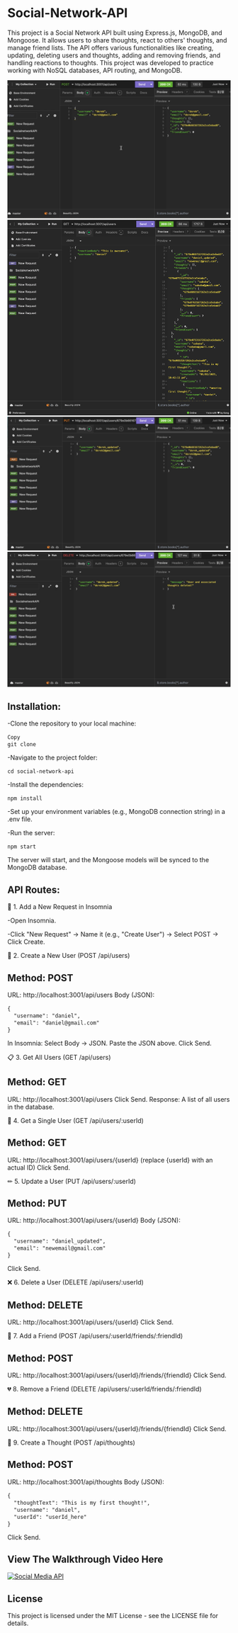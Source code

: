 # Social-Network-API

This project is a Social Network API built using Express.js, MongoDB, and Mongoose. It allows users to share thoughts, react to others' thoughts, and manage friend lists. The API offers various functionalities like creating, updating, deleting users and thoughts, adding and removing friends, and handling reactions to thoughts. This project was developed to practice working with NoSQL databases, API routing, and MongoDB.

![POST](screenshots/1.png)
![GET](screenshots/2.png)
![PUT](screenshots/3.png)
![DELETE](screenshots/4.png)

## Installation:

-Clone the repository to your local machine:
```
Copy
git clone 
```
-Navigate to the project folder:
```
cd social-network-api
```
-Install the dependencies:
```
npm install
```
-Set up your environment variables (e.g., MongoDB connection string) in a .env file.

-Run the server:
```
npm start
```
The server will start, and the Mongoose models will be synced to the MongoDB database.

## API Routes:

🚀 1. Add a New Request in Insomnia

-Open Insomnia.

-Click "New Request" → Name it (e.g., "Create User") → Select POST → Click Create.

👤 2. Create a New User (POST /api/users)

## Method: POST

URL: http://localhost:3001/api/users
Body (JSON):
```
{
  "username": "daniel",
  "email": "daniel@gmail.com"
}
```

In Insomnia:
Select Body → JSON.
Paste the JSON above.
Click Send.


📋 3. Get All Users (GET /api/users)

## Method: GET

URL: http://localhost:3001/api/users
Click Send.
Response: A list of all users in the database.

👤 4. Get a Single User (GET /api/users/:userId)

## Method: GET

URL: http://localhost:3001/api/users/{userId} (replace {userId} with an actual ID)
Click Send.

✏ 5. Update a User (PUT /api/users/:userId)

## Method: PUT
URL: http://localhost:3001/api/users/{userId}
Body (JSON):
```
{
  "username": "daniel_updated",
  "email": "newemail@gmail.com"
}
```
Click Send.

❌ 6. Delete a User (DELETE /api/users/:userId)
## Method: DELETE

URL: http://localhost:3001/api/users/{userId}
Click Send.

🤝 7. Add a Friend (POST /api/users/:userId/friends/:friendId)
## Method: POST

URL: http://localhost:3001/api/users/{userId}/friends/{friendId}
Click Send.

💔 8. Remove a Friend (DELETE /api/users/:userId/friends/:friendId)

## Method: DELETE
URL: http://localhost:3001/api/users/{userId}/friends/{friendId}
Click Send.

🧠 9. Create a Thought (POST /api/thoughts)

## Method: POST

URL: http://localhost:3001/api/thoughts
Body (JSON):
```
{
  "thoughtText": "This is my first thought!",
  "username": "daniel",
  "userId": "userId_here"
}
```
Click Send.

## View The Walkthrough Video Here
[![Social Media API](https://img.youtube.com/vi/GAsObzz0pzo/0.jpg)](https://www.youtube.com/watch?v=GAsObzz0pzo)

## License
This project is licensed under the MIT License - see the LICENSE file for details.
